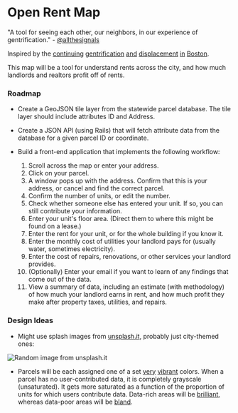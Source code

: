 Open Rent Map
=============

"A tool for seeing each other, our neighbors, in our experience of gentrification." - [@allthesignals](https://github.com/allthesignals/)

Inspired by the [continuing][continuing] [gentrification][gentrification] [and][and] [displacement][displacement] [in][in] [Boston][Boston].


[continuing]: http://www.bostonglobe.com/metro/regionals/north/2014/07/16/letter-keeping-somerville-union-square-affordable-must-combined-effort/KjA9GTQVhB0S8CDrW7OmMO/story.html
[gentrification]: http://www.theguardian.com/cities/2014/jul/10/helsinki-shared-public-transport-plan-car-ownership-pointless?CMP=twt_gu
[and]: http://marshfield.wickedlocal.com/article/20140718/NEWS/140716251/?Start=1
[displacement]: http://www.bostonglobe.com/lifestyle/2014/08/16/skyrocketing-rent-has-tenants-searching-outside-city/UHNF9rzXPaperduj5dchFI/story.html
[in]: http://www.bostonglobe.com/business/2014/07/21/mass-condo-market-hotter-than-ever/wQShpMpF46I0PPQZWgDL9I/story.html
[Boston]: http://www.sparechangenews.net/news/priced-development-drives-rising-rents-union-square/

This map will be a tool for understand rents across the city, and how much landlords and realtors profit off of rents.


### Roadmap

+ Create a GeoJSON tile layer from the statewide parcel database. The tile layer should include attributes ID and Address.

+ Create a JSON API (using Rails) that will fetch attribute data from the database for a given parcel ID or coordinate.

+ Build a front-end application that implements the following workflow:

    1. Scroll across the map or enter your address.
    2. Click on your parcel.
    3. A window pops up with the address. Confirm that this is your address, or cancel and find the correct parcel.
    4. Confirm the number of units, or edit the number.
    5. Check whether someone else has entered your unit. If so, you can still contribute your information.
    6. Enter your unit's floor area. (Direct them to where this might be found on a lease.)
    7. Enter the rent for your unit, or for the whole building if you know it.
    8. Enter the monthly cost of utilities your landlord pays for (usually water, sometimes electricity).
    9. Enter the cost of repairs, renovations, or other services your landlord provides.
    10. (Optionally) Enter your email if you want to learn of any findings that come out of the data.
    11. View a summary of data, including an estimate (with methodology) of how much your landlord earns in rent, and how much profit they make after property taxes, utilities, and repairs.


### Design Ideas

+ Might use splash images from [unsplash.it](http://unsplash.it), probably just city-themed ones:

![Random image from unsplash.it](http://unsplash.it/730/185?random)

+ Parcels will be each assigned one of a set [very][very] [vibrant][vibrant] colors. When a parcel has no user-contributed data, it is completely grayscale (unsaturated). It gets more saturated as a function of the proportion of units for which users contribute data. Data-rich areas will be [brilliant](http://wmgardner.co/agemap/index.html), whereas data-poor areas will be [bland](http://tiles.mapc.org/#17/42.35527/-71.06016).

[very]: https://kuler.adobe.com/very-vibrant-color-theme-1163277/
[vibrant]: https://kuler.adobe.com/vibrant-color-theme-274696/


